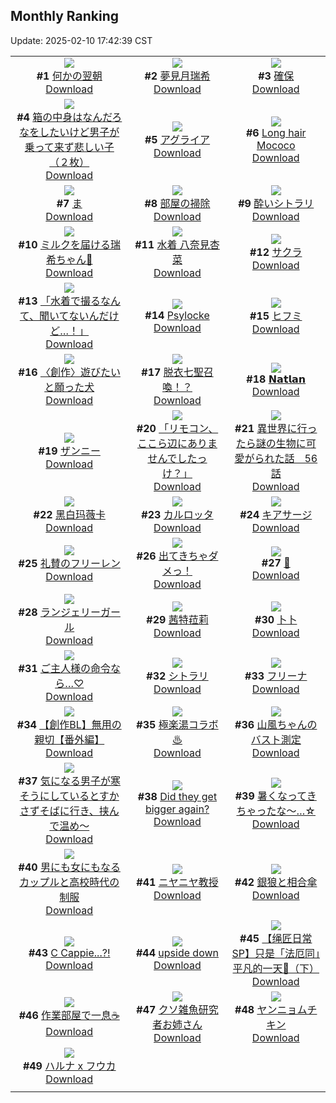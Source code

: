 ## Monthly Ranking
Update: 2025-02-10 17:42:39 CST

|      |      |      |
| :----: | :----: | :----: |
| ![](https://i.pixiv.re/c/240x480/img-master/img/2025/01/13/17/09/35/126183684_p0_master1200.jpg)<br>**#1** [何かの翌朝](https://www.pixiv.net/artworks/126183684)<br>[Download](https://i.pixiv.re/img-original/img/2025/01/13/17/09/35/126183684_p0.jpg) | ![](https://i.pixiv.re/c/240x480/img-master/img/2025/01/13/20/56/21/126188066_p0_master1200.jpg)<br>**#2** [夢見月瑞希](https://www.pixiv.net/artworks/126188066)<br>[Download](https://i.pixiv.re/img-original/img/2025/01/13/20/56/21/126188066_p0.jpg) | ![](https://i.pixiv.re/c/240x480/img-master/img/2025/01/13/18/00/15/126185175_p0_master1200.jpg)<br>**#3** [確保](https://www.pixiv.net/artworks/126185175)<br>[Download](https://i.pixiv.re/img-original/img/2025/01/13/18/00/15/126185175_p0.png) |
| ![](https://i.pixiv.re/c/240x480/img-master/img/2025/01/11/18/23/28/126116526_p0_master1200.jpg)<br>**#4** [箱の中身はなんだろなをしたいけど男子が乗って来ず悲しい子（２枚）](https://www.pixiv.net/artworks/126116526)<br>[Download](https://i.pixiv.re/img-original/img/2025/01/11/18/23/28/126116526_p0.jpg) | ![](https://i.pixiv.re/c/240x480/img-master/img/2025/01/13/01/08/16/126165905_p0_master1200.jpg)<br>**#5** [アグライア](https://www.pixiv.net/artworks/126165905)<br>[Download](https://i.pixiv.re/img-original/img/2025/01/13/01/08/16/126165905_p0.jpg) | ![](https://i.pixiv.re/c/240x480/img-master/img/2025/01/13/07/16/15/126171511_p0_master1200.jpg)<br>**#6** [Long hair Mococo](https://www.pixiv.net/artworks/126171511)<br>[Download](https://i.pixiv.re/img-original/img/2025/01/13/07/16/15/126171511_p0.png) |
| ![](https://i.pixiv.re/c/240x480/img-master/img/2025/01/13/04/30/01/126169499_p0_master1200.jpg)<br>**#7** [ま](https://www.pixiv.net/artworks/126169499)<br>[Download](https://i.pixiv.re/img-original/img/2025/01/13/04/30/01/126169499_p0.png) | ![](https://i.pixiv.re/c/240x480/img-master/img/2025/01/12/13/20/59/126143208_p0_master1200.jpg)<br>**#8** [部屋の掃除](https://www.pixiv.net/artworks/126143208)<br>[Download](https://i.pixiv.re/img-original/img/2025/01/12/13/20/59/126143208_p0.jpg) | ![](https://i.pixiv.re/c/240x480/img-master/img/2025/01/13/22/49/17/126195110_p0_master1200.jpg)<br>**#9** [酔いシトラリ](https://www.pixiv.net/artworks/126195110)<br>[Download](https://i.pixiv.re/img-original/img/2025/01/13/22/49/17/126195110_p0.jpg) |
| ![](https://i.pixiv.re/c/240x480/img-master/img/2025/01/11/20/36/43/126120762_p0_master1200.jpg)<br>**#10** [ミルクを届ける瑞希ちゃん🥛](https://www.pixiv.net/artworks/126120762)<br>[Download](https://i.pixiv.re/img-original/img/2025/01/11/20/36/43/126120762_p0.png) | ![](https://i.pixiv.re/c/240x480/img-master/img/2025/01/13/00/00/08/126163202_p0_master1200.jpg)<br>**#11** [水着 八奈見杏菜](https://www.pixiv.net/artworks/126163202)<br>[Download](https://i.pixiv.re/img-original/img/2025/01/13/00/00/08/126163202_p0.jpg) | ![](https://i.pixiv.re/c/240x480/img-master/img/2025/01/13/05/45/38/126170313_p0_master1200.jpg)<br>**#12** [サクラ](https://www.pixiv.net/artworks/126170313)<br>[Download](https://i.pixiv.re/img-original/img/2025/01/13/05/45/38/126170313_p0.png) |
| ![](https://i.pixiv.re/c/240x480/img-master/img/2025/01/13/22/49/45/126195126_p0_master1200.jpg)<br>**#13** [「水着で撮るなんて、聞いてないんだけど…！」](https://www.pixiv.net/artworks/126195126)<br>[Download](https://i.pixiv.re/img-original/img/2025/01/13/22/49/45/126195126_p0.jpg) | ![](https://i.pixiv.re/c/240x480/img-master/img/2025/01/13/10/12/42/126174174_p0_master1200.jpg)<br>**#14** [Psylocke](https://www.pixiv.net/artworks/126174174)<br>[Download](https://i.pixiv.re/img-original/img/2025/01/13/10/12/42/126174174_p0.jpg) | ![](https://i.pixiv.re/c/240x480/img-master/img/2025/01/13/01/31/03/126166540_p0_master1200.jpg)<br>**#15** [ヒフミ](https://www.pixiv.net/artworks/126166540)<br>[Download](https://i.pixiv.re/img-original/img/2025/01/13/01/31/03/126166540_p0.jpg) |
| ![](https://i.pixiv.re/c/240x480/img-master/img/2025/01/15/18/37/54/126187208_p0_master1200.jpg)<br>**#16** [〈創作〉遊びたいと願った犬](https://www.pixiv.net/artworks/126187208)<br>[Download](https://i.pixiv.re/img-original/img/2025/01/15/18/37/54/126187208_p0.jpg) | ![](https://i.pixiv.re/c/240x480/img-master/img/2025/01/13/21/02/59/126191261_p0_master1200.jpg)<br>**#17** [脱衣七聖召喚！？](https://www.pixiv.net/artworks/126191261)<br>[Download](https://i.pixiv.re/img-original/img/2025/01/13/21/02/59/126191261_p0.png) | ![](https://i.pixiv.re/c/240x480/img-master/img/2025/01/13/00/48/32/126165336_p0_master1200.jpg)<br>**#18** [𝗡𝗮𝘁𝗹𝗮𝗻](https://www.pixiv.net/artworks/126165336)<br>[Download](https://i.pixiv.re/img-original/img/2025/01/13/00/48/32/126165336_p0.jpg) |
| ![](https://i.pixiv.re/c/240x480/img-master/img/2025/01/12/00/00/21/126128293_p0_master1200.jpg)<br>**#19** [ザンニー](https://www.pixiv.net/artworks/126128293)<br>[Download](https://i.pixiv.re/img-original/img/2025/01/12/00/00/21/126128293_p0.png) | ![](https://i.pixiv.re/c/240x480/img-master/img/2025/01/13/23/12/58/126196079_p0_master1200.jpg)<br>**#20** [「リモコン、ここら辺にありませんでしたっけ？」](https://www.pixiv.net/artworks/126196079)<br>[Download](https://i.pixiv.re/img-original/img/2025/01/13/23/12/58/126196079_p0.jpg) | ![](https://i.pixiv.re/c/240x480/img-master/img/2025/01/13/00/00/32/126163323_p0_master1200.jpg)<br>**#21** [異世界に行ったら謎の生物に可愛がられた話　56話](https://www.pixiv.net/artworks/126163323)<br>[Download](https://i.pixiv.re/img-original/img/2025/01/13/00/00/32/126163323_p0.jpg) |
| ![](https://i.pixiv.re/c/240x480/img-master/img/2025/01/11/16/40/00/126113664_p0_master1200.jpg)<br>**#22** [黑白玛薇卡](https://www.pixiv.net/artworks/126113664)<br>[Download](https://i.pixiv.re/img-original/img/2025/01/11/16/40/00/126113664_p0.jpg) | ![](https://i.pixiv.re/c/240x480/img-master/img/2025/01/11/00/30/01/126096485_p0_master1200.jpg)<br>**#23** [カルロッタ](https://www.pixiv.net/artworks/126096485)<br>[Download](https://i.pixiv.re/img-original/img/2025/01/11/00/30/01/126096485_p0.jpg) | ![](https://i.pixiv.re/c/240x480/img-master/img/2025/01/14/22/00/05/126222856_p0_master1200.jpg)<br>**#24** [キアサージ](https://www.pixiv.net/artworks/126222856)<br>[Download](https://i.pixiv.re/img-original/img/2025/01/14/22/00/05/126222856_p0.jpg) |
| ![](https://i.pixiv.re/c/240x480/img-master/img/2025/01/13/09/27/54/126173450_p0_master1200.jpg)<br>**#25** [礼賛のフリーレン](https://www.pixiv.net/artworks/126173450)<br>[Download](https://i.pixiv.re/img-original/img/2025/01/13/09/27/54/126173450_p0.jpg) | ![](https://i.pixiv.re/c/240x480/img-master/img/2025/01/12/12/00/49/126141493_p0_master1200.jpg)<br>**#26** [出てきちゃダメっ！](https://www.pixiv.net/artworks/126141493)<br>[Download](https://i.pixiv.re/img-original/img/2025/01/12/12/00/49/126141493_p0.jpg) | ![](https://i.pixiv.re/c/240x480/img-master/img/2025/01/12/01/42/11/126131845_p0_master1200.jpg)<br>**#27** [🌙](https://www.pixiv.net/artworks/126131845)<br>[Download](https://i.pixiv.re/img-original/img/2025/01/12/01/42/11/126131845_p0.jpg) |
| ![](https://i.pixiv.re/c/240x480/img-master/img/2025/01/13/18/33/16/126186318_p0_master1200.jpg)<br>**#28** [ランジェリーガール](https://www.pixiv.net/artworks/126186318)<br>[Download](https://i.pixiv.re/img-original/img/2025/01/13/18/33/16/126186318_p0.png) | ![](https://i.pixiv.re/c/240x480/img-master/img/2025/01/15/01/57/11/126230821_p0_master1200.jpg)<br>**#29** [茜特菈莉](https://www.pixiv.net/artworks/126230821)<br>[Download](https://i.pixiv.re/img-original/img/2025/01/15/01/57/11/126230821_p0.jpg) | ![](https://i.pixiv.re/c/240x480/img-master/img/2025/01/12/01/07/57/126130915_p0_master1200.jpg)<br>**#30** [卜卜](https://www.pixiv.net/artworks/126130915)<br>[Download](https://i.pixiv.re/img-original/img/2025/01/12/01/07/57/126130915_p0.png) |
| ![](https://i.pixiv.re/c/240x480/img-master/img/2025/01/13/19/15/42/126187686_p0_master1200.jpg)<br>**#31** [ご主人様の命令なら…♡](https://www.pixiv.net/artworks/126187686)<br>[Download](https://i.pixiv.re/img-original/img/2025/01/13/19/15/42/126187686_p0.jpg) | ![](https://i.pixiv.re/c/240x480/img-master/img/2025/01/12/00/00/39/126128365_p0_master1200.jpg)<br>**#32** [シトラリ](https://www.pixiv.net/artworks/126128365)<br>[Download](https://i.pixiv.re/img-original/img/2025/01/12/00/00/39/126128365_p0.jpg) | ![](https://i.pixiv.re/c/240x480/img-master/img/2025/01/13/01/30/01/126166497_p0_master1200.jpg)<br>**#33** [フリーナ](https://www.pixiv.net/artworks/126166497)<br>[Download](https://i.pixiv.re/img-original/img/2025/01/13/01/30/01/126166497_p0.jpg) |
| ![](https://i.pixiv.re/c/240x480/img-master/img/2025/01/13/22/24/09/126194238_p0_master1200.jpg)<br>**#34** [【創作BL】無用の親切【番外編】](https://www.pixiv.net/artworks/126194238)<br>[Download](https://i.pixiv.re/img-original/img/2025/01/13/22/24/09/126194238_p0.png) | ![](https://i.pixiv.re/c/240x480/img-master/img/2025/01/14/19/03/26/126217499_p0_master1200.jpg)<br>**#35** [極楽湯コラボ♨](https://www.pixiv.net/artworks/126217499)<br>[Download](https://i.pixiv.re/img-original/img/2025/01/14/19/03/26/126217499_p0.jpg) | ![](https://i.pixiv.re/c/240x480/img-master/img/2025/01/13/00/52/47/126165458_p0_master1200.jpg)<br>**#36** [山風ちゃんのバスト測定](https://www.pixiv.net/artworks/126165458)<br>[Download](https://i.pixiv.re/img-original/img/2025/01/13/00/52/47/126165458_p0.jpg) |
| ![](https://i.pixiv.re/c/240x480/img-master/img/2025/01/13/09/00/04/126173007_p0_master1200.jpg)<br>**#37** [気になる男子が寒そうにしているとすかさずそばに行き、挟んで温め～](https://www.pixiv.net/artworks/126173007)<br>[Download](https://i.pixiv.re/img-original/img/2025/01/13/09/00/04/126173007_p0.jpg) | ![](https://i.pixiv.re/c/240x480/img-master/img/2025/01/13/14/42/03/126180096_p0_master1200.jpg)<br>**#38** [Did they get bigger again?](https://www.pixiv.net/artworks/126180096)<br>[Download](https://i.pixiv.re/img-original/img/2025/01/13/14/42/03/126180096_p0.jpg) | ![](https://i.pixiv.re/c/240x480/img-master/img/2025/01/11/19/54/25/126119294_p0_master1200.jpg)<br>**#39** [暑くなってきちゃったな～…☆](https://www.pixiv.net/artworks/126119294)<br>[Download](https://i.pixiv.re/img-original/img/2025/01/11/19/54/25/126119294_p0.jpg) |
| ![](https://i.pixiv.re/c/240x480/img-master/img/2025/01/13/00/00/42/126163360_p0_master1200.jpg)<br>**#40** [男にも女にもなるカップルと高校時代の制服](https://www.pixiv.net/artworks/126163360)<br>[Download](https://i.pixiv.re/img-original/img/2025/01/13/00/00/42/126163360_p0.jpg) | ![](https://i.pixiv.re/c/240x480/img-master/img/2025/01/15/00/00/18/126227291_p0_master1200.jpg)<br>**#41** [ニヤニヤ教授](https://www.pixiv.net/artworks/126227291)<br>[Download](https://i.pixiv.re/img-original/img/2025/01/15/00/00/18/126227291_p0.jpg) | ![](https://i.pixiv.re/c/240x480/img-master/img/2025/01/13/00/08/15/126163884_p0_master1200.jpg)<br>**#42** [銀狼と相合傘](https://www.pixiv.net/artworks/126163884)<br>[Download](https://i.pixiv.re/img-original/img/2025/01/13/00/08/15/126163884_p0.jpg) |
| ![](https://i.pixiv.re/c/240x480/img-master/img/2025/01/15/00/59/03/126229437_p0_master1200.jpg)<br>**#43** [C Cappie...?!](https://www.pixiv.net/artworks/126229437)<br>[Download](https://i.pixiv.re/img-original/img/2025/01/15/00/59/03/126229437_p0.png) | ![](https://i.pixiv.re/c/240x480/img-master/img/2025/01/13/10/09/49/126174131_p0_master1200.jpg)<br>**#44** [upside down](https://www.pixiv.net/artworks/126174131)<br>[Download](https://i.pixiv.re/img-original/img/2025/01/13/10/09/49/126174131_p0.png) | ![](https://i.pixiv.re/c/240x480/img-master/img/2025/01/13/21/06/21/126191376_p0_master1200.jpg)<br>**#45** [【绳匠日常SP】只是「法厄同」平凡的一天🍜（下）](https://www.pixiv.net/artworks/126191376)<br>[Download](https://i.pixiv.re/img-original/img/2025/01/13/21/06/21/126191376_p0.png) |
| ![](https://i.pixiv.re/c/240x480/img-master/img/2025/01/13/16/58/51/126183320_p0_master1200.jpg)<br>**#46** [作業部屋で一息☕️](https://www.pixiv.net/artworks/126183320)<br>[Download](https://i.pixiv.re/img-original/img/2025/01/13/16/58/51/126183320_p0.jpg) | ![](https://i.pixiv.re/c/240x480/img-master/img/2025/01/14/21/19/10/126221437_p0_master1200.jpg)<br>**#47** [クソ雑魚研究者お姉さん](https://www.pixiv.net/artworks/126221437)<br>[Download](https://i.pixiv.re/img-original/img/2025/01/14/21/19/10/126221437_p0.jpg) | ![](https://i.pixiv.re/c/240x480/img-master/img/2025/01/12/20/39/04/126155213_p0_master1200.jpg)<br>**#48** [ヤンニョムチキン](https://www.pixiv.net/artworks/126155213)<br>[Download](https://i.pixiv.re/img-original/img/2025/01/12/20/39/04/126155213_p0.png) |
| ![](https://i.pixiv.re/c/240x480/img-master/img/2025/01/12/03/42/08/126134089_p0_master1200.jpg)<br>**#49** [ハルナ x フウカ](https://www.pixiv.net/artworks/126134089)<br>[Download](https://i.pixiv.re/img-original/img/2025/01/12/03/42/08/126134089_p0.png) |
|      |      |
